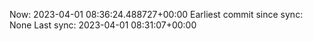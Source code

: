 Now: 2023-04-01 08:36:24.488727+00:00 Earliest commit since sync: None Last sync: 2023-04-01 08:31:07+00:00
